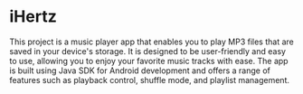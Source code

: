 # iHertz

This project is a music player app that enables you to play MP3 files that are saved in your device's storage. It is designed to be user-friendly and easy to use, allowing you to enjoy your favorite music tracks with ease. The app is built using Java SDK for Android development and offers a range of features such as playback control, shuffle mode, and playlist management.
